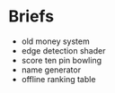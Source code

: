 # Briefs

* old money system
* edge detection shader
* score ten pin bowling
* name generator
* offline ranking table
